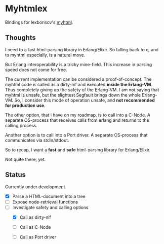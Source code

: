 # Myhtmlex

Bindings for lexborisov's [myhtml](https://github.com/lexborisov/myhtml).

## Thoughts

I need to a fast html-parsing library in Erlang/Elixir.
So falling back to c, and to myhtml especially, is a natural move.

But Erlang interoperability is a tricky mine-field.
This increase in parsing speed does not come for free.

The current implementation can be considered a proof-of-concept.
The myhtml code is called as a dirty-nif and executed **inside the Erlang-VM**.
Thus completely giving up the safety of the Erlang-VM. I am not saying that myhtml is unsafe, but
the slightest Segfault brings down the whole Erlang-VM.
So, I consider this mode of operation unsafe, and **not recommended for production use**.

The other option, that I have on my roadmap, is to call into a C-Node.
A separate OS-process that receives calls from erlang and returns to the calling process.

Another option is to call into a Port driver.
A separate OS-process that communicates via stdin/stdout.

So to recap, I want a **fast** and **safe** html-parsing library for Erlang/Elixir.

Not quite there, yet.

## Status

Currently under development.

* [x] Parse a HTML-document into a tree
* [ ] Expose node-retrieval functions
* [ ] Investigate safety and calling options
  * [x] Call as dirty-nif
  * [ ] Call as C-Node
  * [ ] Call as Port driver

